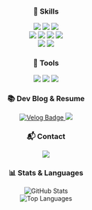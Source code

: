 <h3 align="center">🚀 Skills</h3><div align="center">
  <img src="https://img.shields.io/badge/HTML5-E44D26?style=flat-square&logo=HTML5&logoColor=white" /> 
  <img src="https://img.shields.io/badge/CSS3-1572B6?style=flat-square&logo=css3&logoColor=white" /> 
  <img src="https://img.shields.io/badge/JavaScript-F7DF1E?style=flat-square&logo=JavaScript&logoColor=white" /> 
  <br>
  <img src="https://img.shields.io/badge/React-20232A?style=flat-square&logo=react&logoColor=61DAFB" /> 
  <img src="https://img.shields.io/badge/TypeScript-3178C6?style=flat-square&logo=typescript&logoColor=white" /> 
  <img src="https://img.shields.io/badge/Next.js-ffffff?style=flat-square&logo=nextdotjs&logoColor=000000" /> 
  <img src="https://img.shields.io/badge/React Query-FF4154?style=flat-square&logo=reactquery&logoColor=white" />
  <br>
  <img src="https://img.shields.io/badge/Styled Components-DB7093?style=flat-square&logo=styledcomponents&logoColor=white" />
  <img src="https://img.shields.io/badge/Module CSS-000000?style=flat-square&logo=css3&logoColor=white" />
  <!--<img src="https://img.shields.io/badge/Tailwind CSS-06B6D4?style=flat-square&logo=tailwindcss&logoColor=white" />-->
  <br>
</div>

<h3 align="center">🔧 Tools</h3><div align="center">
  <img src="https://img.shields.io/badge/Git-F05033?style=flat-square&logo=git&logoColor=white" /> 
  <img src="https://img.shields.io/badge/GitHub-181717?style=flat-square&logo=github&logoColor=white" /> 
  <img src="https://img.shields.io/badge/Figma-F24E1E?style=flat-square&logo=figma&logoColor=white" />
  <br>
</div>

<h3 align="center">📚 Dev Blog & Resume</h3><div align="center">  
  <a href="https://velog.io/@wngns9807/posts">    <img src="https://img.shields.io/badge/Velog-20C997?style=flat-square&logo=velog&logoColor=white" alt="Velog Badge" />  
  </a>  
  <a href="https://www.notion.so/aee5241f61b941fc906241ae19398c11">
    <img src="https://img.shields.io/badge/Notion-9999FF?style=flat-square&logo=notion&logoColor=white" />  
  </a>
  <br>
</div>
<h3 align="center">📬 Contact</h3><div align="center">  
  <a href="mailto:wngns9807@gmail.com">    
    <img src="https://img.shields.io/badge/Gmail-D14836?style=flat-square&logo=gmail&logoColor=white" />  
  </a>
  <br>
</div>
<h3 align="center">📊 Stats & Languages</h3><div align="center">
  <img src="https://github-readme-stats.vercel.app/api?username=whdjh&show_icons=true&theme=radical" alt="GitHub Stats" />
  <br>
  <img src="https://github-readme-stats.vercel.app/api/top-langs/?username=whdjh&layout=compact" alt="Top Languages" />
  <br>
</div>
